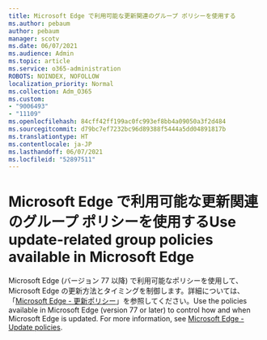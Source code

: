 ```yaml
---
title: Microsoft Edge で利用可能な更新関連のグループ ポリシーを使用する
ms.author: pebaum
author: pebaum
manager: scotv
ms.date: 06/07/2021
ms.audience: Admin
ms.topic: article
ms.service: o365-administration
ROBOTS: NOINDEX, NOFOLLOW
localization_priority: Normal
ms.collection: Adm_O365
ms.custom:
- "9006493"
- "11109"
ms.openlocfilehash: 84cff42ff199ac0fc993ef8bb4a09050a3f2d484
ms.sourcegitcommit: d79bc7ef7232bc96d89388f5444a5dd04891817b
ms.translationtype: HT
ms.contentlocale: ja-JP
ms.lasthandoff: 06/07/2021
ms.locfileid: "52897511"
---
```

# <a name="use-update-related-group-policies-available-in-microsoft-edge"></a><span data-ttu-id="8214a-102">Microsoft Edge で利用可能な更新関連のグループ ポリシーを使用する</span><span class="sxs-lookup"><span data-stu-id="8214a-102">Use update-related group policies available in Microsoft Edge</span></span>

<span data-ttu-id="8214a-p101">Microsoft Edge (バージョン 77 以降) で利用可能なポリシーを使用して、Microsoft Edge の更新方法とタイミングを制御します。詳細については、「[Microsoft Edge - 更新ポリシー](/DeployEdge/microsoft-edge-update-policies#available-policies)」を参照してください。</span><span class="sxs-lookup"><span data-stu-id="8214a-p101">Use the policies available in Microsoft Edge (version 77 or later) to control how and when Microsoft Edge is updated. For more information, see [Microsoft Edge - Update policies](/DeployEdge/microsoft-edge-update-policies#available-policies).</span></span>